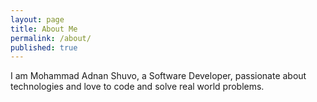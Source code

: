 ```yaml
---
layout: page
title: About Me
permalink: /about/
published: true
---
```



I am Mohammad Adnan Shuvo, a Software Developer, passionate about technologies and love to code and solve real world problems. 


